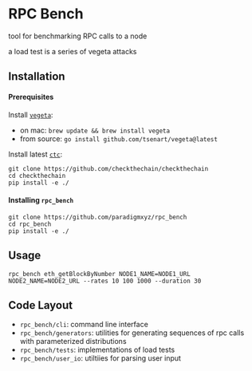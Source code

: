 
# RPC Bench

tool for benchmarking RPC calls to a node

a load test is a series of vegeta attacks


## Installation

#### Prerequisites

Install [`vegeta`](https://github.com/tsenart/vegeta):
- on mac: `brew update && brew install vegeta`
- from source: `go install github.com/tsenart/vegeta@latest`

Install latest [`ctc`](https://github.com/checkthechain/checkthechain):
```
git clone https://github.com/checkthechain/checkthechain
cd checkthechain
pip install -e ./
```

#### Installing `rpc_bench`


```
git clone https://github.com/paradigmxyz/rpc_bench
cd rpc_bench
pip install -e ./
```

## Usage

```
rpc_bench eth_getBlockByNumber NODE1_NAME=NODE1_URL NODE2_NAME=NODE2_URL --rates 10 100 1000 --duration 30
```


## Code Layout
- `rpc_bench/cli`: command line interface
- `rpc_bench/generators`: utilities for generating sequences of rpc calls with parameterized distributions
- `rpc_bench/tests`: implementations of load tests
- `rpc_bench/user_io`: utiltiies for parsing user input

